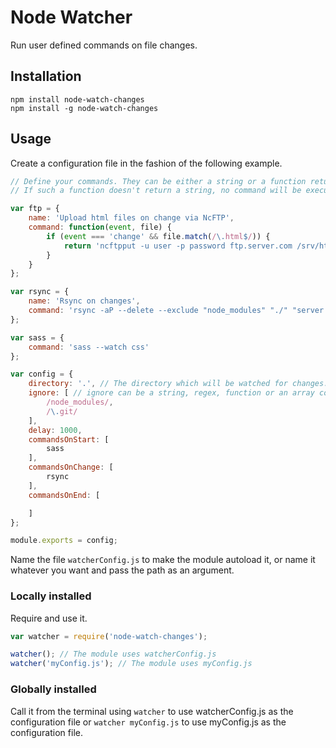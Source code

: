 # Node Watcher

Run user defined commands on file changes.

## Installation
`npm install node-watch-changes`  
`npm install -g node-watch-changes`

## Usage
Create a configuration file in the fashion of the following example.

```javascript
// Define your commands. They can be either a string or a function returning a string.
// If such a function doesn't return a string, no command will be executed.

var ftp = {
    name: 'Upload html files on change via NcFTP',
    command: function(event, file) {
        if (event === 'change' && file.match(/\.html$/)) {
            return 'ncftpput -u user -p password ftp.server.com /srv/http/project "' + file + '"';
        }
    }
};

var rsync = {
    name: 'Rsync on changes',
    command: 'rsync -aP --delete --exclude "node_modules" "./" "server:/path/to/destination"'
};

var sass = {
    command: 'sass --watch css'
};

var config = {
    directory: '.', // The directory which will be watched for changes. If falsy, the parent directory of this module will be watched.
    ignore: [ // ignore can be a string, regex, function or an array containing any of them. Has to be anymatch compatible, see https://github.com/es128/anymatch
        /node_modules/,
        /\.git/
    ],
    delay: 1000,
    commandsOnStart: [
        sass
    ],
    commandsOnChange: [
        rsync
    ],
    commandsOnEnd: [

    ]
};

module.exports = config;
```

Name the file `watcherConfig.js` to make the module autoload it, or name it whatever you want and pass the path as an argument.

### Locally installed
Require and use it.
```javascript
var watcher = require('node-watch-changes');

watcher(); // The module uses watcherConfig.js
watcher('myConfig.js'); // The module uses myConfig.js
```

### Globally installed
Call it from the terminal using `watcher` to use watcherConfig.js as the configuration file or `watcher myConfig.js` to use myConfig.js as the configuration file.
